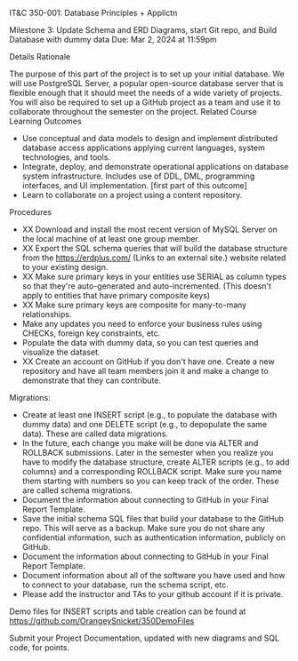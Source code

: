 IT&C 350-001: Database Principles + Applictn

Milestone 3: Update Schema and ERD Diagrams, start Git repo, and Build Database with dummy data
Due: Mar 2, 2024 at 11:59pm
	
Details	Rationale

The purpose of this part of the project is to set up your initial database. We will use PostgreSQL Server, a popular open-source database server that is flexible enough that it should meet the needs of a wide variety of projects. You will also be required to set up a GitHub project as a team and use it to collaborate throughout the semester on the project.
Related Course Learning Outcomes

-	Use conceptual and data models to design and implement distributed database access applications applying current languages, system technologies, and tools.
- Integrate, deploy, and demonstrate operational applications on database system infrastructure. Includes use of DDL, DML, programming interfaces, and UI implementation. [first part of this outcome]
- Learn to collaborate on a project using a content repository.


Procedures

-  XX Download and install the most recent version of MySQL Server on the local machine of at least one group member.
-  XX Export the SQL schema queries that will build the database structure from the https://erdplus.com/ (Links to an external site.) website related to your existing design.
-   XX  Make sure primary keys in your entities use SERIAL as column types so that they're auto-generated and auto-incremented. (This doesn't apply to entities that have primary composite keys)
-   XX  Make sure primary keys are composite for many-to-many relationships. 
-	Make any updates you need to enforce your business rules using CHECKs, foreign key constraints, etc.
-	Populate the data with dummy data, so you can test queries and visualize the dataset.
-	XX  Create an account on GitHub if you don't have one. Create a new repository and have all team members join it and make a change to demonstrate that they can contribute.

  
Migrations:


- Create at least one INSERT script (e.g., to populate the database with dummy data) and one DELETE script (e.g., to depopulate the same data). These are called data migrations.
-	In the future, each change you make will be done via ALTER and ROLLBACK submissions. Later in the semester when you realize you have to modify the database structure, create ALTER scripts (e.g., to add columns) and a corresponding ROLLBACK script. Make sure you name them starting with numbers so you can keep track of the order. These are called schema migrations.
-	Document the information about connecting to GitHub in your Final Report Template.
-	Save the initial schema SQL files that build your database to the GitHub repo. This will serve as a backup. Make sure you do not share any confidential information, such as authentication information, publicly on GitHub.
-	Document the information about connecting to GitHub in your Final Report Template.
-	Document information about all of the software you have used and how to connect to your database, run the schema script, etc.
- Please add the instructor and TAs to your github account if it is private. 
 
Demo files for INSERT scripts and table creation can be found at https://github.com/OrangeySnicket/350DemoFiles
 
Submit your Project Documentation, updated with new diagrams and SQL code, for points.
